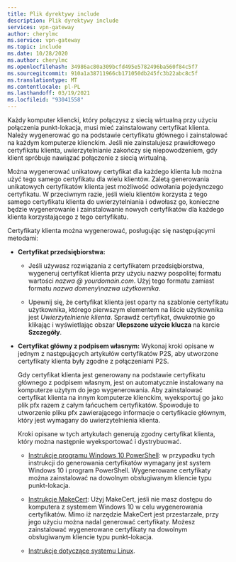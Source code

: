 ```yaml
---
title: Plik dyrektywy include
description: Plik dyrektywy include
services: vpn-gateway
author: cherylmc
ms.service: vpn-gateway
ms.topic: include
ms.date: 10/28/2020
ms.author: cherylmc
ms.openlocfilehash: 34986ac80a309bcfd495e5782496ba560f84c5f7
ms.sourcegitcommit: 910a1a38711966cb171050db245fc3b22abc8c5f
ms.translationtype: MT
ms.contentlocale: pl-PL
ms.lasthandoff: 03/19/2021
ms.locfileid: "93041558"
---
```

Każdy komputer kliencki, który połączysz z siecią wirtualną przy użyciu połączenia punkt-lokacja, musi mieć zainstalowany certyfikat klienta. Należy wygenerować go na podstawie certyfikatu głównego i zainstalować na każdym komputerze klienckim. Jeśli nie zainstalujesz prawidłowego certyfikatu klienta, uwierzytelnianie zakończy się niepowodzeniem, gdy klient spróbuje nawiązać połączenie z siecią wirtualną.

Można wygenerować unikatowy certyfikat dla każdego klienta lub można użyć tego samego certyfikatu dla wielu klientów. Zaletą generowania unikatowych certyfikatów klienta jest możliwość odwołania pojedynczego certyfikatu. W przeciwnym razie, jeśli wielu klientów korzysta z tego samego certyfikatu klienta do uwierzytelniania i odwołasz go, konieczne będzie wygenerowanie i zainstalowanie nowych certyfikatów dla każdego klienta korzystającego z tego certyfikatu.

Certyfikaty klienta można wygenerować, posługując się następującymi metodami:

* **Certyfikat przedsiębiorstwa:**

  * Jeśli używasz rozwiązania z certyfikatem przedsiębiorstwa, wygeneruj certyfikat klienta przy użyciu nazwy pospolitej formatu wartości *nazwa \@ yourdomain.com*. Użyj tego formatu zamiast formatu *nazwa domeny\nazwa użytkownika*.

  * Upewnij się, że certyfikat klienta jest oparty na szablonie certyfikatu użytkownika, którego pierwszym elementem na liście użytkownika jest *Uwierzytelnienie klienta*. Sprawdź certyfikat, dwukrotnie go klikając i wyświetlając obszar **Ulepszone użycie klucza** na karcie **Szczegóły**.

* **Certyfikat główny z podpisem własnym:** Wykonaj kroki opisane w jednym z następujących artykułów certyfikatów P2S, aby utworzone certyfikaty klienta były zgodne z połączeniami P2S.

  Gdy certyfikat klienta jest generowany na podstawie certyfikatu głównego z podpisem własnym, jest on automatycznie instalowany na komputerze użytym do jego wygenerowania. Aby zainstalować certyfikat klienta na innym komputerze klienckim, wyeksportuj go jako plik pfx razem z całym łańcuchem certyfikatów. Spowoduje to utworzenie pliku pfx zawierającego informacje o certyfikacie głównym, który jest wymagany do uwierzytelnienia klienta.

  Kroki opisane w tych artykułach generują zgodny certyfikat klienta, który można następnie wyeksportować i dystrybuować.

  * [Instrukcje programu Windows 10 PowerShell](../articles/vpn-gateway/vpn-gateway-certificates-point-to-site.md#clientcert): w przypadku tych instrukcji do generowania certyfikatów wymagany jest system Windows 10 i program PowerShell. Wygenerowane certyfikaty można zainstalować na dowolnym obsługiwanym kliencie typu punkt-lokacja.

  * [Instrukcje MakeCert](../articles/vpn-gateway/vpn-gateway-certificates-point-to-site-makecert.md): Użyj MakeCert, jeśli nie masz dostępu do komputera z systemem Windows 10 w celu wygenerowania certyfikatów. Mimo iż narzędzie MakeCert jest przestarzałe, przy jego użyciu można nadal generować certyfikaty. Możesz zainstalować wygenerowane certyfikaty na dowolnym obsługiwanym kliencie typu punkt-lokacja.

  * [Instrukcje dotyczące systemu Linux](../articles/vpn-gateway/vpn-gateway-certificates-point-to-site-linux.md).